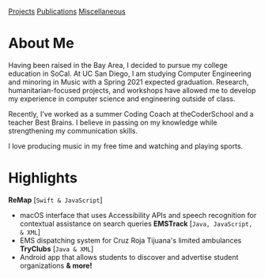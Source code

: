[Projects](/projects/projects.md) 
[Publications](/publications.md) 
[Miscellaneous](/miscellaneous.md) 
<!--
You can use the [editor on GitHub](https://github.com/jamesbasa/jamesbasa.github.io/edit/master/README.md) to maintain and preview the content for your website in Markdown files.
Whenever you commit to this repository, GitHub Pages will run [Jekyll](https://jekyllrb.com/) to rebuild the pages in your site, from the content in your Markdown files.
[Markdown](https://guides.github.com/features/mastering-markdown/) block below
# Header 1
## Header 2
### Header 3
[Link](url) and ![Image](src)
**Bold** and _Italic_ and `Code` text
-->


# About Me

Having been raised in the Bay Area, I decided to pursue my college education in SoCal. At UC San Diego, I am studying Computer Engineering and minoring in Music with a Spring 2021 expected graduation. Research, humanitarian-focused projects, and workshops have allowed me to develop my experience in computer science and engineering outside of class.

Recently, I've worked as a summer Coding Coach at theCoderSchool and a teacher Best Brains. I believe in passing on my knowledge while strengthening my communication skills.

I love producing music in my free time and watching and playing sports.


# Highlights

**ReMap** [`Swift & JavaScript`]
- macOS interface that uses Accessibility APIs and speech recognition for contextual assistance on search queries
**EMSTrack** [`Java, JavaScript, & XML`]
- EMS dispatching system for Cruz Roja Tijuana's limited ambulances
**TryClubs** [`Java & XML`]
- Android app that allows students to discover and advertise student organizations
**& more!**
